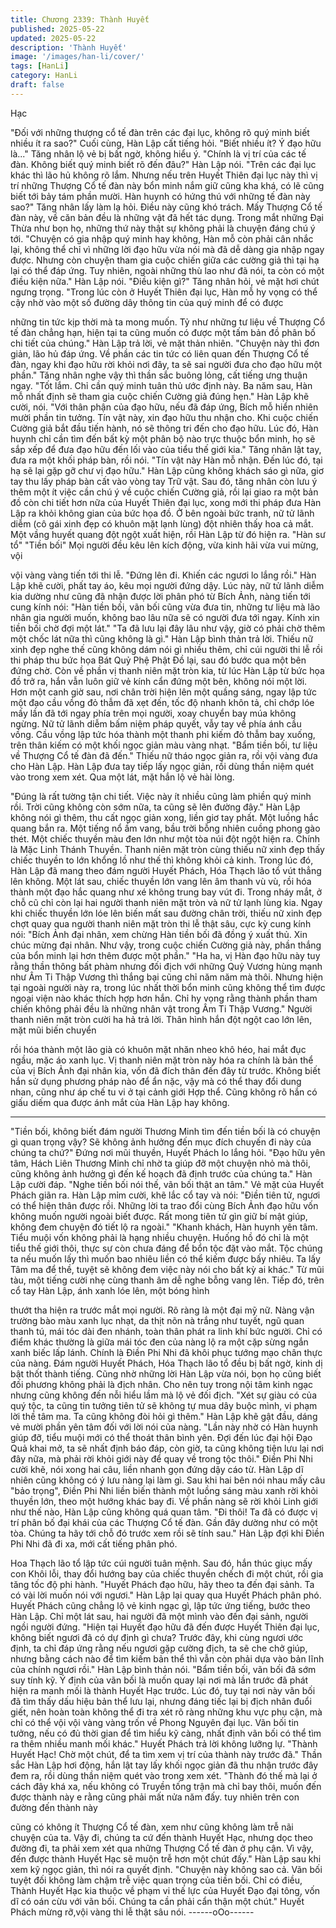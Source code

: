```yaml
---
title: Chương 2339: Thành Huyết
published: 2025-05-22
updated: 2025-05-22
description: 'Thành Huyết'
image: '/images/han-li/cover/'
tags: [HanLi]
category: HanLi
draft: false
---
```


Hạc

"Đối với những thượng cổ tế đàn trên các đại lục, không rõ quý
minh biết nhiều ít ra sao?" Cuối cùng, Hàn Lập cất tiếng hỏi.
"Biết nhiều ít? Ý đạo hữu là..." Tăng nhân lộ vẻ bị bất ngờ, không
hiểu ý.
"Chính là vị trí của các tế đàn. Không biết quý minh biết rõ đến
đâu?" Hàn Lập nói.
"Trên các đại lục khác thì lão hủ không rõ lắm. Nhưng nếu trên
Huyết Thiên đại lục này thì vị trí những Thượng Cổ tế đàn này
bổn minh nắm giữ cũng kha khá, có lẽ cũng biết tới bảy tám phần
mười. Hàn huynh có hứng thú với những tế đàn này sao?" Tăng
nhân lấy làm lạ hỏi.
Điều này cũng khó trách. Mấy Thượng Cổ tế đàn này, về căn bản
đều là những vật đã hết tác dụng. Trong mắt những Đại Thừa
như bọn họ, những thứ này thật sự không phải là chuyện đáng
chú ý tới.
"Chuyện có gia nhập quý minh hay không, Hàn mỗ còn phải cân
nhắc lại, không thể chỉ vì những lời đạo hữu vừa nói mà đã dễ
dàng gia nhập ngay được. Nhưng còn chuyện tham gia cuộc
chiến giữa các cường giả thì tại hạ lại có thể đáp ứng. Tuy nhiên,
ngoài những thù lao như đã nói, ta còn có một điều kiện nữa."
Hàn Lập nói.
"Điều kiện gì?" Tăng nhân hỏi, vẻ mặt hơi chút ngưng trọng.
"Trong lúc còn ở Huyết Thiên đại lục, Hàn mỗ hy vọng có thể cậy
nhờ vào một số đường dây thông tin của quý minh để có được

những tin tức kịp thời mà ta mong muốn. Tỷ như những tư liệu về
Thượng Cổ tế đàn chẳng hạn, hiện tại ta cũng muốn có được một
tấm bản đồ phân bố chi tiết của chúng." Hàn Lập trả lời, vẻ mặt
thản nhiên.
"Chuyện này thì đơn giản, lão hủ đáp ứng. Về phần các tin tức có
liên quan đến Thượng Cổ tế đàn, ngay khi đạo hữu rời khỏi nơi
đây, ta sẽ sai người đưa cho đạo hữu một phần." Tăng nhân nghe
vậy thì thần sắc buông lỏng, cất tiếng ưng thuận ngay.
"Tốt lắm. Chỉ cần quý minh tuân thủ ước định này. Ba năm sau,
Hàn mỗ nhất định sẽ tham gia cuộc chiến Cường giả đúng hẹn."
Hàn Lập khẽ cười, nói.
"Với thân phận của đạo hữu, nếu đã đáp ứng, Bích mỗ hiển nhiên
mười phần tin tưởng. Tín vật này, xin đạo hữu thu nhận cho. Khi
cuộc chiến Cường giả bắt đầu tiến hành, nó sẽ thông tri đến cho
đạo hữu. Lúc đó, Hàn huynh chỉ cần tìm đến bất kỳ một phân bộ
nào trực thuộc bổn minh, họ sẽ sắp xếp để đưa đạo hữu đến lối
vào của tiểu thế giới kia." Tăng nhân lật tay, đưa ra một khối pháp
bàn, rồi nói.
"Tín vật này Hàn mỗ nhận. Đến lúc đó, tại hạ sẽ lại gặp gỡ chư vị
đạo hữu." Hàn Lập cũng không khách sáo gì nữa, giơ tay thu lấy
pháp bàn cất vào vòng tay Trữ vật.
Sau đó, tăng nhân còn lưu ý thêm một ít việc cần chú ý về cuộc
chiến Cường giả, rồi lại giao ra một bản đồ còn chi tiết hơn nữa
của Huyết Thiên đại lục, xong mới thi pháp đưa Hàn Lập ra khỏi
không gian của bức họa đồ.
Ở bên ngoài bức tranh, nữ tử lãnh diễm (cô gái xinh đẹp có khuôn
mặt lạnh lùng) đột nhiên thấy hoa cả mắt. Một vầng huyết quang
đột ngột xuất hiện, rồi Hàn Lập từ đó hiện ra.
"Hàn sư tổ"
"Tiền bối"
Mọi người đều kêu lên kích động, vừa kinh hãi vừa vui mừng, vội

vội vàng vàng tiến tới thi lễ.
"Đứng lên đi. Khiến các ngươi lo lắng rồi." Hàn Lập khẽ cười,
phất tay áo, kêu mọi người đứng dậy.
Lúc này, nữ tử lãnh diễm kia dường như cũng đã nhận được lời
phân phó từ Bích Ảnh, nàng tiến tới cung kính nói:
"Hàn tiền bối, vãn bối cũng vừa đưa tin, những tư liệu mà lão
nhân gia người muốn, không bao lâu nữa sẽ có người đưa tới
ngay. Kính xin tiền bối chờ đợi một lát."
"Ta đã lưu lại đây lâu như vậy, giờ có phải chờ thêm một chốc lát
nữa thì cũng không là gì." Hàn Lập bình thản trả lời.
Thiếu nữ xinh đẹp nghe thế cũng không dám nói gì nhiều thêm,
chỉ cúi người thi lễ rồi thi pháp thu bức họa Bát Quỷ Phệ Phật Đồ
lại, sau đó bước qua một bên đứng chờ.
Còn về phần vị thanh niên mặt tròn kia, từ lúc Hàn Lập từ bức
họa đồ trở ra, hắn vẫn luôn giữ vẻ kính cẩn đứng một bên, không
nói một lời.
Hơn một canh giờ sau, nơi chân trời hiện lên một quầng sáng,
ngay lập tức một đạo cầu vồng đỏ thẫm đã xẹt đến, tốc độ nhanh
khôn tả, chỉ chớp lóe mấy lần đã tới ngay phía trên mọi người,
xoay chuyển bay múa không ngừng.
Nữ tử lãnh diễm bấm niệm pháp quyết, vẫy tay về phía ánh cầu
vồng.
Cầu vồng lập tức hóa thành một thanh phi kiếm đỏ thẫm bay
xuống, trên thân kiếm có một khối ngọc giản màu vàng nhạt.
"Bẩm tiền bối, tư liệu về Thượng Cổ tế đàn đã đến."
Thiếu nữ tháo ngọc giản ra, rồi vội vàng đưa cho Hàn Lập.
Hàn Lập đưa tay tiếp lấy ngọc giản, rồi dùng thần niệm quét vào
trong xem xét. Qua một lát, mặt hắn lộ vẻ hài lòng.

"Đúng là rất tường tận chi tiết. Việc này ít nhiều cũng làm phiền
quý minh rồi. Trời cũng không còn sớm nữa, ta cũng sẽ lên
đường đây."
Hàn Lập không nói gì thêm, thu cất ngọc giản xong, liền giơ tay
phất. Một luồng hắc quang bắn ra.
Một tiếng nổ ầm vang, bầu trời bỗng nhiên cuồng phong gào thét.
Một chiếc thuyền màu đen lớn như một tòa núi đột ngột hiện ra.
Chính là Mặc Linh Thánh Thuyền.
Thanh niên mặt tròn cùng thiếu nữ xinh đẹp thấy chiếc thuyền to
lớn khổng lồ như thế thì không khỏi cả kinh.
Trong lúc đó, Hàn Lập đã mang theo đám người Huyết Phách,
Hóa Thạch lão tổ vút thẳng lên không.
Một lát sau, chiếc thuyền lớn vang lên âm thanh vù vù, rồi hóa
thành một đạo hắc quang như xé không trung bay vút đi.
Trong nháy mắt, ở chỗ cũ chỉ còn lại hai người thanh niên mặt
tròn và nữ tử lạnh lùng kia.
Ngay khi chiếc thuyền lớn lóe lên biến mất sau đường chân trời,
thiếu nữ xinh đẹp chợt quay qua người thanh niên mặt tròn thi lễ
thật sâu, cực kỳ cung kính nói:
"Bích Ảnh đại nhân, xem chừng Hàn tiền bối đã đồng ý xuất thủ.
Xin chúc mừng đại nhân. Như vậy, trong cuộc chiến Cường giả
này, phần thắng của bổn minh lại hơn thêm được một phần."
"Ha ha, vị Hàn đạo hữu này tuy rằng thần thông bất phàm nhưng
đối địch với những Quỷ Vương hùng mạnh như Âm Ti Thập
Vương thì thắng bại cũng chỉ năm năm mà thôi. Nhưng hiện tại
ngoài người này ra, trong lúc nhất thời bổn minh cũng không thể
tìm được ngoại viện nào khác thích hợp hơn hắn. Chỉ hy vọng
rằng thành phần tham chiến không phải đều là những nhân vật
trong Âm Ti Thập Vương." Người thanh niên mặt tròn cười ha hả
trả lời. Thân hình hắn đột ngột cao lớn lên, mặt mũi biến chuyển

rồi hóa thành một lão già có khuôn mặt nhăn nheo khô héo, hai
mắt đục ngầu, mặc áo xanh lục.
Vị thanh niên mặt tròn này hóa ra chính là bản thể của vị Bích
Ảnh đại nhân kia, vốn đã đích thân đến đây từ trước. Không biết
hắn sử dụng phương pháp nào để ẩn nặc, vậy mà có thể thay đổi
dung nhan, cũng như áp chế tu vi ở tại cảnh giới Hợp thể. Cũng
không rõ hắn có giấu diếm qua được ánh mắt của Hàn Lập hay
không.
*****
"Tiền bối, không biết đám người Thương Minh tìm đến tiền bối là
có chuyện gì quan trọng vậy? Sẽ không ảnh hưởng đến mục đích
chuyến đi này của chúng ta chứ?" Đứng nơi mũi thuyền, Huyết
Phách lo lắng hỏi.
"Đạo hữu yên tâm, Hách Liên Thương Minh chỉ nhờ ta giúp đỡ
một chuyện nhỏ mà thôi, cũng không ảnh hưởng gì đến kế hoạch
đã định trước của chúng ta." Hàn Lập cười đáp.
"Nghe tiền bối nói thế, vãn bối thật an tâm." Vẻ mặt của Huyết
Phách giãn ra.
Hàn Lập mỉm cười, khẽ lắc cổ tay và nói:
"Điền tiên tử, ngươi có thể hiện thân được rồi. Những lời ta trao
đổi cùng Bích Ảnh đạo hữu vốn không muốn người ngoài biết
được. Rất mong tiên tử gìn giữ bí mật giúp, không đem chuyện
đó tiết lộ ra ngoài."
"Khanh khách, Hàn huynh yên tâm. Tiểu muội vốn không phải là
hạng nhiều chuyện. Huống hồ đó chỉ là một tiểu thế giới thôi, thực
sự còn chưa đáng để bổn tộc đặt vào mắt. Tộc chúng ta nếu
muốn lấy thì muốn bao nhiêu liền có thể kiếm được bấy nhiêu. Ta
lấy Tâm ma để thề, tuyệt sẽ không đem việc này nói cho bất kỳ ai
khác." Từ mũi tàu, một tiếng cười nhẹ cùng thanh âm dễ nghe
bỗng vang lên.
Tiếp đó, trên cổ tay Hàn Lập, ánh xanh lóe lên, một bóng hình

thướt tha hiện ra trước mắt mọi người.
Rõ ràng là một đại mỹ nữ. Nàng vận trường bào màu xanh lục
nhạt, da thịt nõn nà trắng như tuyết, ngũ quan thanh tú, mái tóc
dài đen nhánh, toàn thân phát ra linh khí bức người. Chỉ có điểm
khác thường là giữa mái tóc đen của nàng lộ ra một cặp sừng
ngắn xanh biếc lấp lánh.
Chính là Điền Phi Nhi đã khôi phục tướng mạo chân thực của
nàng.
Đám người Huyết Phách, Hóa Thạch lão tổ đều bị bất ngờ, kinh
dị bật thốt thành tiếng. Cũng nhờ những lời Hàn Lập vừa nói, bọn
họ cũng biết đối phương không phải là địch nhân. Cho nên tuy
trong nội tâm kinh ngạc nhưng cũng không đến nỗi hiểu lầm mà lộ
vẻ đối địch.
"Xét sự giàu có của quý tộc, ta cũng tin tưởng tiên tử sẽ không tự
mua dây buộc mình, vi phạm lời thề tâm ma. Ta cũng không đòi
hỏi gì thêm." Hàn Lập khẽ gật đầu, dáng vẻ mười phần yên tâm
đối với lời nói của nàng.
"Lần này nhờ có Hàn huynh giúp đỡ, tiểu muội mới có thể thoát
thân bình yên. Đợi đến lúc đại hội Đạo Quả khai mở, ta sẽ nhất
định báo đáp, còn giờ, ta cũng không tiện lưu lại nơi đây nữa, mà
phải rời khỏi giới này để quay về trong tộc thôi." Điền Phi Nhi cười
khẽ, nói xong hai câu, liền nhanh gọn đứng dậy cáo từ.
Hàn Lập dĩ nhiên cũng không có ý lưu nàng lại làm gì. Sau khi hai
bên nói nhau mấy câu "bảo trọng", Điền Phi Nhi liền biến thành
một luồng sáng màu xanh rời khỏi thuyền lớn, theo một hướng
khác bay đi.
Về phần nàng sẽ rời khỏi Linh giới như thế nào, Hàn Lập cũng
không quá quan tâm.
"Đi thôi! Ta đã có được vị trí phân bố đại khái của các Thượng Cổ
tế đàn. Gần đây dường như có một tòa. Chúng ta hãy tới chỗ đó
trước xem rồi sẽ tính sau." Hàn Lập đợi khi Điền Phi Nhi đã đi xa,
mới cất tiếng phân phó.

Hoa Thạch lão tổ lập tức cúi người tuân mệnh. Sau đó, hắn thúc
giục mấy con Khôi lỗi, thay đổi hướng bay của chiếc thuyền
chếch đi một chút, rồi gia tăng tốc độ phi hành.
"Huyết Phách đạo hữu, hãy theo ta đến đại sảnh. Ta có vài lời
muốn nói với ngươi." Hàn Lập lại quay qua Huyết Phách phân
phó.
Huyết Phách cũng chẳng lộ vẻ kinh ngạc gì, lập tức ứng tiếng,
bước theo Hàn Lập.
Chỉ một lát sau, hai người đã một mình vào đến đại sảnh, người
ngồi người đứng.
"Hiện tại Huyết đạo hữu đã đến được Huyết Thiên đại lục, không
biết ngươi đã có dự định gì chưa? Trước đây, khi cùng ngươi ước
định, ta chỉ đáp ứng rằng nếu ngươi gặp cường địch, ta sẽ che
chở giúp, nhưng bằng cách nào để tìm kiếm bản thể thì vẫn còn
phải dựa vào bản lĩnh của chính ngươi rồi." Hàn Lập bình thản
nói.
"Bẩm tiền bối, vãn bối đã sớm suy tính kỹ. Ý định của vãn bối là
muốn quay lại nơi mà lần trước đã phát hiện ra manh mối là thành
Huyết Hạc trước. Lúc đó, tuy tại nơi này vãn bối đã tìm thấy dấu
hiệu bản thể lưu lại, nhưng đáng tiếc lại bị địch nhân đuổi giết,
nên hoàn toàn không thể đi tra xét rõ ràng những khu vực phụ
cận, mà chỉ có thể vội vội vàng vàng trốn về Phong Nguyên đại
lục. Vãn bối tin tưởng, nếu có đủ thời gian để tìm hiểu kỹ càng,
nhất định vãn bối có thể tìm ra thêm nhiều manh mối khác." Huyết
Phách trả lời không lưỡng lự.
"Thành Huyết Hạc! Chờ một chút, để ta tìm xem vị trí của thành
này trước đã." Thần sắc Hàn Lập hơi động, hắn lật tay lấy khối
ngọc giản đã thu nhận trước đây đem ra, rồi dùng thần niệm quét
vào trong xem xét.
"Thành đó thế mà lại ở cách đây khá xa, nếu không có Truyền
tống trận mà chỉ bay thôi, muốn đến được thành này e rằng cũng
phải mất nửa năm đấy. tuy nhiên trên con đường đến thành này

cũng có không ít Thượng Cổ tế đàn, xem như cũng không làm trễ
nãi chuyện của ta. Vậy đi, chúng ta cứ đến thành Huyết Hạc,
nhưng dọc theo đường đi, ta phải xem xét qua những Thượng Cổ
tế đàn ở phụ cận. Vì vậy, đến được thành Huyết Hạc sẽ muộn trễ
hơn một chút đấy." Hàn Lập sau khi xem kỹ ngọc giản, thì nói ra
quyết định.
"Chuyện này không sao cả. Vãn bối tuyệt đối không làm chậm trễ
việc quan trọng của tiền bối. Chỉ có điều, Thành Huyết Hạc kia
thuộc về phạm vi thế lực của Huyết Đạo đại tông, vốn dĩ có oán
cừu với vãn bối. Chúng ta cần phải cẩn thận một chút." Huyết
Phách mừng rỡ,vội vàng thi lễ thật sâu nói.
------oOo------
